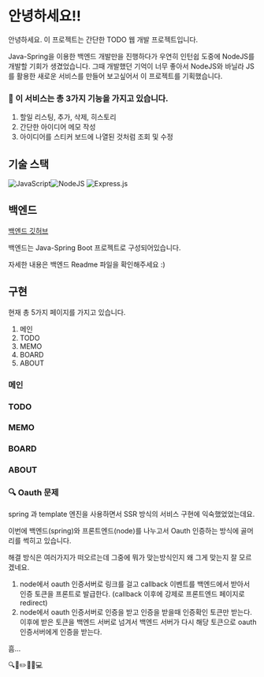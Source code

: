 # 안녕하세요!!

안녕하세요. 
이 프로젝트는 간단한 TODO 웹 개발 프로젝트입니다.

Java-Spring을 이용한 백엔드 개발만을 진행하다가 우연히 인턴쉽 도중에 NodeJS를 개발할 기회가 생겼었습니다. 
그때 개발했던 기억이 너무 좋아서 NodeJS와 바닐라 JS를 활용한 새로운 서비스를 만들어 보고싶어서 이 프로젝트를 기획했습니다.

### 🎯 이 서비스는 총 3가지 기능을 가지고 있습니다.

1. 할일 리스팅, 추가, 삭제, 히스토리
2. 간단한 아이디어 메모 작성
3. 아이디어를 스티커 보드에 나열된 것처럼 조회 및 수정


## 기술 스택

![JavaScript](https://img.shields.io/badge/javascript-%23323330.svg?style=for-the-badge&logo=javascript&logoColor=%23F7DF1E)![NodeJS](https://img.shields.io/badge/node.js-6DA55F?style=for-the-badge&logo=node.js&logoColor=white) ![Express.js](https://img.shields.io/badge/express.js-%23404d59.svg?style=for-the-badge&logo=express&logoColor=%2361DAFB)


## 백엔드

[백엔드 깃허브](https://github.com/seeungmin/TodoSpringBack)

백엔드는 Java-Spring Boot 프로젝트로 구성되어있습니다.

자세한 내용은 백엔드 Readme 파일을 확인해주세요 :)


## 구현

현재 총 5가지 페이지를 가지고 있습니다.

1. 메인
2. TODO
3. MEMO
4. BOARD
5. ABOUT


### 메인


### TODO


### MEMO


### BOARD


### ABOUT



### 🔍 Oauth 문제

spring 과 template 엔진을 사용하면서 SSR 방식의 서비스 구현에 익숙했었었는데요. 

이번에 백엔드(spring)와 프론트엔드(node)를 나누고서 Oauth 인증하는 방식에 골머리를 썩히고 있습니다.

해결 방식은 여러가지가 떠오르는데 그중에 뭐가 맞는방식인지 왜 그게 맞는지 잘 모르겠네요.

1. node에서 oauth 인증서버로 링크를 걸고 callback 이벤트를 백엔드에서 받아서 인증 토큰을 프론트로 발급한다. (callback 이후에 강제로 프론트엔드 페이지로 redirect)
2. node에서 oauth 인증서버로 인증을 받고 인증을 받을때 인증확인 토큰만 받는다. 이후에 받은 토큰을 백엔드 서버로 넘겨서 백엔드 서버가 다시 해당 토큰으로 oauth 인증서버에게 인증을 받는다.

흠...


🔍🎯✏️🚀📮💻